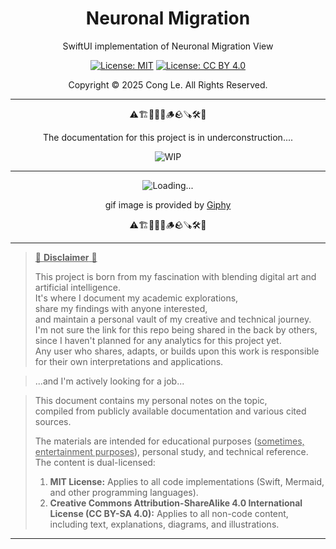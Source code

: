 
<div align="center">
	<h1>
		<strong>Neuronal Migration</strong>
	</h1>
    <p>SwiftUI implementation of Neuronal Migration View</p>
	
[![License: MIT](https://img.shields.io/badge/License-MIT-yellow.svg)](LICENSE) [![License: CC BY 4.0](https://licensebuttons.net/l/by/4.0/88x31.png)](LICENSE-CC-BY)

Copyright © 2025 Cong Le. All Rights Reserved.

 
</div>



---

<div align="center">
	
⚠️🏗️🚧🦺🧱🪵🪨🪚🛠️👷

The documentation for this project is in underconstruction....


![WIP](https://media1.giphy.com/media/v1.Y2lkPTc5MGI3NjExNnljNHM4ejg3Nndhd2c4b3psYzlxZzIzcXF6bHVsMGljZmc4NnZ6dCZlcD12MV9pbnRlcm5hbF9naWZfYnlfaWQmY3Q9Zw/dU0iXDmvifmu3Ab9l6/giphy.gif)

---


![Loading...](https://media4.giphy.com/media/v1.Y2lkPTc5MGI3NjExaTA2emw1c2ZhanR5dmtvMXd4OTA3aDJwbXFraDAyajh6YmRiZ2l3YyZlcD12MV9pbnRlcm5hbF9naWZfYnlfaWQmY3Q9Zw/26ybwJTvGyUPKF7Mc/giphy.gif)

<!--
https://media1.giphy.com/media/v1.Y2lkPTc5MGI3NjExejF4aGc2N2oybDdvbTN1YjJuaHpxcDRiNDR1ZmY5N2EyeHptbGZjZiZlcD12MV9pbnRlcm5hbF9naWZfYnlfaWQmY3Q9Zw/l3vRcrVqhBVSpJte0/giphy.gif
https://media0.giphy.com/media/v1.Y2lkPTc5MGI3NjExY2dhd203cGd5N3VuamttcWw2bTF5emdqbmJ1MzcxMnh4NXE2Z3c3NCZlcD12MV9pbnRlcm5hbF9naWZfYnlfaWQmY3Q9Zw/nx0MDnbVyyTgk/giphy.gif
https://media4.giphy.com/media/v1.Y2lkPTc5MGI3NjExcHgyMjZlMzVsOWM1OTJsYmdrZjY1ZWpudWFwbDEybzRqbGlmN3BmeiZlcD12MV9pbnRlcm5hbF9naWZfYnlfaWQmY3Q9Zw/hzMtMCpNTnrfWBxiz8/giphy.gif
https://media2.giphy.com/media/v1.Y2lkPTc5MGI3NjExNzRhYTBtaGFlNDVnZzk0a25sbTljOW93NG5wbXFkeTc3cW0zMXR0OSZlcD12MV9pbnRlcm5hbF9naWZfYnlfaWQmY3Q9Zw/mCGTF8GVfSgCerXvD5/giphy.gif
-->

gif image is provided by [Giphy](https://giphy.com)

⚠️🏗️🚧🦺🧱🪵🪨🪚🛠️👷
	
</div>


----

> <ins>📢 **Disclaimer** 🚨</ins>
>
> This project is born from my fascination with blending digital art and artificial intelligence.</br>
> It's where I document my academic explorations,</br>
> share my findings with anyone interested,</br>
> and maintain a personal vault of my creative and technical journey.</br>
> I'm not sure the link for this repo being shared in the back by others,</br>
> since I haven't planned for any analytics for this project yet.</br>
> Any user who shares, adapts, or builds upon this work is responsible for their own interpretations and applications.</br>

> ...and I'm actively looking for a job...</br>

> This document contains my personal notes on the topic,</br>
> compiled from publicly available documentation and various cited sources.
> 
> The materials are intended for educational purposes (<ins>sometimes, entertainment purposes</ins>), personal study, and technical reference.
> The content is dual-licensed:
> 1. **MIT License:** Applies to all code implementations (Swift, Mermaid, and other programming languages).
> 2. **Creative Commons Attribution-ShareAlike 4.0 International License (CC BY-SA 4.0):** Applies to all non-code content, including text, explanations, diagrams, and illustrations.

----


